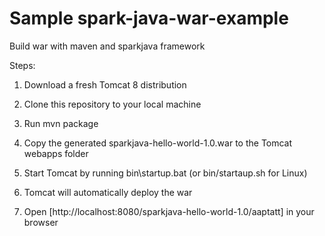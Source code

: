 
# Sample spark-java-war-example


Build war with maven and sparkjava framework


Steps:


1. Download a fresh Tomcat 8 distribution


2. Clone this repository to your local machine


3. Run mvn package


4. Copy the generated sparkjava-hello-world-1.0.war to the Tomcat webapps folder


5. Start Tomcat by running bin\startup.bat (or bin/startaup.sh for Linux)


6. Tomcat will automatically deploy the war


7. Open [http://localhost:8080/sparkjava-hello-world-1.0/aaptatt] in your browser
